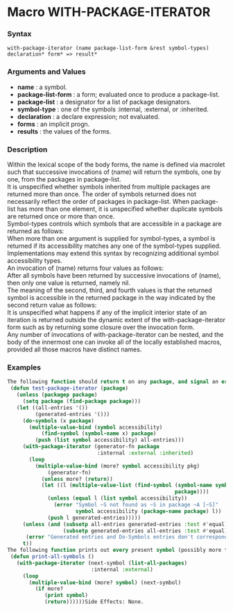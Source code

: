 <!-- Generated on 05/10/2020 by https://github.com/anto2oo/clhs-evolved -->

# Macro WITH-PACKAGE-ITERATOR

### Syntax
`with-package-iterator (name package-list-form &rest symbol-types) declaration* form* => result*`  


### Arguments and Values
- **name** : a symbol.   
- **package-list-form** : a form; evaluated once to produce a package-list.   
- **package-list** : a designator for a list of package designators.   
- **symbol-type** : one of the symbols :internal, :external, or :inherited.   
- **declaration** : a declare expression; not evaluated.   
- **forms** : an implicit progn.   
- **results** : the values of the forms.   


### Description
Within the lexical scope of the body forms, the name is defined via macrolet such that successive invocations of (name) will return the symbols, one by one, from the packages in package-list.  
It is unspecified whether symbols inherited from multiple packages are returned more than once. The order of symbols returned does not necessarily reflect the order of packages in package-list. When package-list has more than one element, it is unspecified whether duplicate symbols are returned once or more than once.  
Symbol-types controls which symbols that are accessible in a package are returned as follows:  
When more than one argument is supplied for symbol-types, a symbol is returned if its accessibility matches any one of the symbol-types supplied. Implementations may extend this syntax by recognizing additional symbol accessibility types.  
An invocation of (name) returns four values as follows:  
After all symbols have been returned by successive invocations of (name), then only one value is returned, namely nil.  
The meaning of the second, third, and fourth values is that the returned symbol is accessible in the returned package in the way indicated by the second return value as follows:  
It is unspecified what happens if any of the implicit interior state of an iteration is returned outside the dynamic extent of the with-package-iterator form such as by returning some closure over the invocation form.  
Any number of invocations of with-package-iterator can be nested, and the body of the innermost one can invoke all of the locally established macros, provided all those macros have distinct names.



### Examples
```lisp 
The following function should return t on any package, and signal an error if the usage of with-package-iterator does not agree with the corresponding usage of do-symbols.
 (defun test-package-iterator (package)
   (unless (packagep package)
     (setq package (find-package package)))
   (let ((all-entries '())
         (generated-entries '()))
     (do-symbols (x package) 
       (multiple-value-bind (symbol accessibility) 
           (find-symbol (symbol-name x) package)
         (push (list symbol accessibility) all-entries)))
     (with-package-iterator (generator-fn package 
                             :internal :external :inherited)
       (loop     
         (multiple-value-bind (more? symbol accessibility pkg)
             (generator-fn)
           (unless more? (return))
           (let ((l (multiple-value-list (find-symbol (symbol-name symbol) 
                                                      package))))
             (unless (equal l (list symbol accessibility))
               (error "Symbol ~S not found as ~S in package ~A [~S]"
                      symbol accessibility (package-name package) l))
             (push l generated-entries)))))
     (unless (and (subsetp all-entries generated-entries :test #'equal)
                  (subsetp generated-entries all-entries :test #'equal))
      (error "Generated entries and Do-Symbols entries don't correspond"))
     t))
The following function prints out every present symbol (possibly more than once):
 (defun print-all-symbols () 
   (with-package-iterator (next-symbol (list-all-packages)
                           :internal :external)
     (loop
       (multiple-value-bind (more? symbol) (next-symbol)
         (if more? 
            (print symbol)
            (return))))))Side Effects: None.
```
